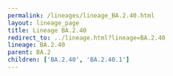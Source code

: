 ```yaml
---
permalink: /lineages/lineage_BA.2.40.html
layout: lineage_page
title: Lineage BA.2.40
redirect_to: ../lineage.html?lineage=BA.2.40
lineage: BA.2.40
parent: BA.2
children: ['BA.2.40', 'BA.2.40.1']
---
```

